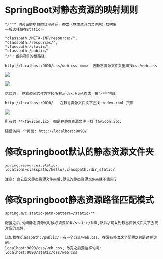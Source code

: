 # SpringBoot对静态资源的映射规则

    "/**" 访问当前项目的任何资源，都去（静态资源的文件夹）找映射
    一般选择放在static下

```
"classpath:/META-INF/resources/", 
"classpath:/resources/",
"classpath:/static/", 
"classpath:/public/" 
"/"：当前项目的根路径
```

    http://localhost:9090/css/web.css ===>  去静态资源文件夹里面找css/web.css

![](../pics/静态资源访问.png)

![](../pics/静态资源文件夹映射源码.png)

    欢迎页； 静态资源文件夹下的所有index.html页面；被"/**"映射

    http://localhost:9090/   在静态资源文件夹下去找 index.html 页面

![](../pics/欢迎页面的映射源码.png)

    所有的 **/favicon.ico  都是在静态资源文件下找 favicon.ico.

    随便访问一个页面: http://localhost:9090/

# 修改springboot默认的静态资源文件夹

    spring.resources.static-locations=classpath:/hello/,classpath:/dir_static/
    
    注意: 自己定义静态资源文件夹后,默认的静态资源文件夹就不能用了

# 修改springboot静态资源路径匹配模式

    spring.mvc.static-path-pattern=/static/**
    
    配置之后,访问静态资源的时候必须要加载/static/前缀,然后才可以到静态资源文件夹下去找对应的文件.
    
    比如我在classpath:/public/下有一个css/web.css, 在没有修改这个配置之前是这样访问:
    localhost:9090/css/web.css, 改完之后要这样访问:
    localhost:9090/static/css/web.css